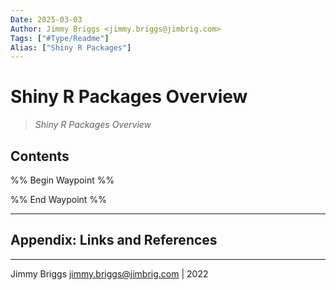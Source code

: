 ```yaml
---
Date: 2025-03-03
Author: Jimmy Briggs <jimmy.briggs@jimbrig.com>
Tags: ["#Type/Readme"]
Alias: ["Shiny R Packages"]
---
```


# Shiny R Packages Overview

<!-- optional markdown-notes-tree directory description starts here -->
> *Shiny R Packages Overview*
<!-- optional markdown-notes-tree directory description ends here -->

## Contents

%% Begin Waypoint %%

%% End Waypoint %%

***

## Appendix: Links and References



***

Jimmy Briggs <jimmy.briggs@jimbrig.com> | 2022